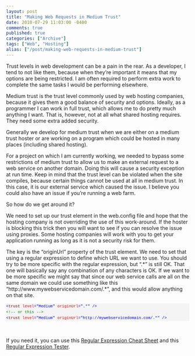```yaml
---
layout: post
title: "Making Web Requests in Medium Trust"
date: 2010-07-29 11:03:00 -0400
comments: true
published: true
categories: ["Archive"]
tags: ["Web", "Hosting"]
alias: ["/post/making-web-requests-in-medium-trust"]
---
```


<p>Trust levels in web development can be a pain in the rear. As a developer, I tend to not like them, because when they’re important it means that my options are being restricted. I am often required to perform extra work to complete the same tasks I would be performing elsewhere. </p>  <p>Medium trust is the trust level commonly used by web hosting companies, because it gives them a good balance of security and options. Ideally, as a programmer I can work in full trust, which allows me to do pretty much anything I want. That is, however, not at all what shared hosting requires. They need some extra added security.</p>  <p>Generally we develop for medium trust when we are either on a medium trust hoster or are working on a program which could be hosted in many places (including shared hosting).</p>  <p>For a project on which I am currently working, we needed to bypass some restrictions of medium trust to allow us to make an external request to a web service on another domain. Doing this will cause a security exception at run time. Keep in mind that the trust level can be violated when the site compiles, because certain things cannot be used at all in medium trust. In this case, it is our external service which caused the issue. I believe you could also have an issue if you’re running a web farm.</p>  <p>So how do we get around it?</p>  <p>We need to set up our trust element in the web.config file and hope that the hosting company is not overriding the use of this work-around. If the hoster is blocking this trick then you will want to see if you can resolve the issue using proxies. Some hosting companies will work with you to get your application running as long as it is not a security risk for them.</p>  <p>The key is the “originUrl” property of the trust element. We need to set that using a regular expression to define which URL we want to use. You should try to be more specific with the regular expression, but “.*” is still OK. That one will basically say any combination of any characters is OK. If we want to be more specific we might say that since our web service calls are all on the same domain we could use something like this “http://www.mywebservicedomain.com/.*”, and this would allow anything on that site.</p>  <div id="codeSnippetWrapper">   <pre style="border-bottom-style: none; text-align: left; padding-bottom: 0px; line-height: 12pt; border-right-style: none; background-color: #f4f4f4; margin: 0em; padding-left: 0px; width: 100%; padding-right: 0px; font-family: 'Courier New', courier, monospace; direction: ltr; border-top-style: none; color: black; font-size: 8pt; border-left-style: none; overflow: visible; padding-top: 0px" id="codeSnippet"><span style="color: #0000ff">&lt;</span><span style="color: #800000">trust</span> <span style="color: #ff0000">level</span><span style="color: #0000ff">="Medium"</span> <span style="color: #ff0000">originUrl</span><span style="color: #0000ff">=".*"</span> <span style="color: #0000ff">/&gt;</span><br><span style="color: #008000">&lt;!-- or this --&gt;</span><br><span style="color: #0000ff">&lt;</span><span style="color: #800000">trust</span> <span style="color: #ff0000">level</span><span style="color: #0000ff">="Medium"</span> <span style="color: #ff0000">originUrl</span><span style="color: #0000ff">="http://mywebservicedomain.com/.*"</span> <span style="color: #0000ff">/&gt;</span></pre>

  <br></div>

<p>If you need it, you can use this <a href="http://regexlib.com/CheatSheet.aspx" target="_blank">Regular Expression Cheat Sheet</a> and this <a href="http://regexlib.com/RETester.aspx" target="_blank">Regular Expression Tester</a>.</p>
